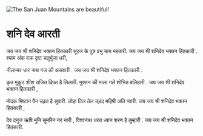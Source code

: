 ![The San Juan Mountains are beautiful!](lib/images/img.png "San Juan Mountains")

# शनि देव आरती

जय जय श्री शनिदेव भक्तन हितकारी
सूरज के पुत्र प्रभु चाय महतारी.
जय जय श्री शनिदेव भक्तन हितकारी .
श्याम अंक वक्र दृष्ट चतुर्भुजा धरी,

नीलाम्बर धार नाथ गज की असवारी .
जय जय श्री शनिदेव भक्तन हितकारी .

कृत मुकुट शीश राजित दिपत है लिलारी.
मुक्तन की माला गले शोभित बलिहारी .
जय जय श्री शनिदेव भक्तन हितकारी ,

मोदक मिष्टान पैन चढ़त है सुपारी.
लोहा टिल तेल उड़द महिषी अति प्यारी.
जय जय श्री शनिदेव भक्तन हितकारी ,

देव दनुज ऋषि मुनि सुमरिन नर नारी ,
विश्वनाथ धरत ध्यान शरण है तुम्हारी .
जय जय श्री शनिदेव भक्तन हितकारी.